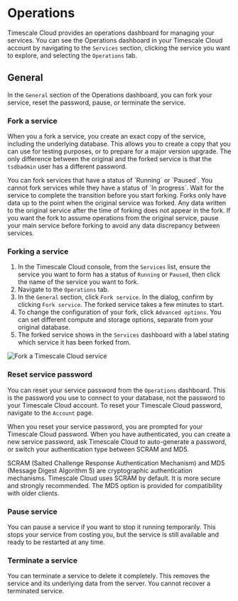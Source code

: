 # Operations
Timescale Cloud provides an operations dashboard for managing your services. You
can see the Operations dashboard in your Timescale Cloud account by navigating
to the `Services` section, clicking the service you want to explore, and
selecting the `Operations` tab.

## General
In the `General` section of the Operations dashboard, you can fork your service,
reset the password, pause, or terminate the service.

### Fork a service
When you a fork a service, you create an exact copy of the service, including
the underlying database. This allows you to create a copy that you can use for
testing purposes, or to prepare for a major version upgrade. The only difference
between the original and the forked service is that the `tsdbadmin` user has a
different password. 

<highlight type="important">
You can fork services that have a status of `Running` or `Paused`. You cannot
fork services while they have a status of `In progress`. Wait for the service to
complete the transition before you start forking.
</highlight>

<highlight type="warning">
Forks only have data up to the point when the original service was forked. Any
data written to the original service after the time of forking does not appear 
in the fork. If you want the fork to assume operations from the original
service, pause your main service before forking to avoid any
data discrepancy between services.
</highlight>

<procedure>

### Forking a service
1.  In the Timescale Cloud console, from the `Services` list, ensure the service you want to form has a status of `Running` or `Paused`, then click the name of
    the service you want to fork.
1.  Navigate to the `Operations` tab.
1.  In the `General` section, click `Fork service`. In the dialog, confirm by
    clicking `Fork service`. The forked service takes a few minutes to start.
1.  To change the configuration of your fork, click
    `Advanced options`. You can set different compute and
    storage options, separate from your original database.
1.  The forked service shows in the `Services` dashboard with a label stating
    which service it has been forked from.

<img class="main-content__illustration" src="https://s3.amazonaws.com/assets.timescale.com/docs/images/tsc-forked-service.png" alt="Fork a Timescale Cloud service"/>

</procedure>

### Reset service password
You can reset your service password from the `Operations` dashboard. This is the
password you use to connect to your database, not the password to your Timescale
Cloud account. To reset your Timescale Cloud password, navigate to the `Account`
page. 

When you reset your service password, you are prompted for your Timescale
Cloud password. When you have authenticated, you can create a new service password,
ask Timescale Cloud to auto-generate a password, or switch your authentication
type between SCRAM and MD5.

SCRAM (Salted Challenge Response Authentication Mechanism) and MD5 (Message Digest
Algorithm 5) are cryptographic authentication mechanisms. Timescale Cloud uses SCRAM
by default. It is more secure and strongly recommended. The MD5 option is provided
for compatibility with older clients.

### Pause service
You can pause a service if you want to stop it running temporarily. This stops
your service from costing you, but the service is still available and ready to
be restarted at any time.

### Terminate a service
You can terminate a service to delete it completely. This removes the service
and its underlying data from the server. You cannot recover a terminated
service.
